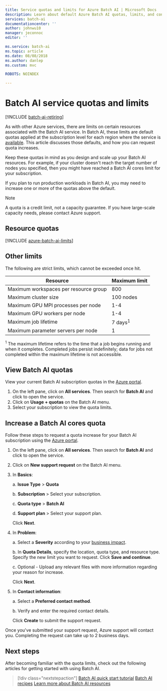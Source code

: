 ```yaml
---
title: Service quotas and limits for Azure Batch AI | Microsoft Docs
description: Learn about default Azure Batch AI quotas, limits, and constraints, and how to request quota increases
services: batch-ai
documentationcenter: ''
author: johnwu10
manager: jeconnoc
editor: ''

ms.service: batch-ai
ms.topic: article
ms.date: 08/08/2018
ms.author: danlep
ms.custom: mvc

ROBOTS: NOINDEX

---
```

# Batch AI service quotas and limits

[!INCLUDE [batch-ai-retiring](../../includes/batch-ai-retiring.md)]

As with other Azure services, there are limits on certain resources associated with the Batch AI service. In Batch AI, these limits are default quotas applied at the subscription level for each region where the service is [available](https://azure.microsoft.com/global-infrastructure/services/). This article discusses those defaults, and how you can request quota increases.

Keep these quotas in mind as you design and scale up your Batch AI resources. For example, if your cluster doesn't reach the target number of nodes you specified, then you might have reached a Batch AI cores limit for your subscription.

If you plan to run production workloads in Batch AI, you may need to increase one or more of the quotas above the default.

> [!NOTE]
> A quota is a credit limit, not a capacity guarantee. If you have large-scale capacity needs, please contact Azure support.
> 
> 

## Resource quotas

[!INCLUDE [azure-batch-ai-limits](../../includes/azure-batch-ai-limits.md)]

## Other limits

The following are strict limits, which cannot be exceeded once hit.

| **Resource** | **Maximum limit** |
| --- | --- |
| Maximum workspaces per resource group | 800 |
| Maximum cluster size | 100 nodes |
| Maximum GPU MPI processes per node | 1-4 |
| Maximum GPU workers per node | 1-4 |
| Maximum job lifetime | 7 days<sup>1</sup> |
| Maximum parameter servers per node | 1 |

<sup>1</sup> The maximum lifetime refers to the time that a job begins running and when it completes. Completed jobs persist indefinitely; data for jobs not completed within the maximum lifetime is not accessible.

## View Batch AI quotas

View your current Batch AI subscription quotas in the [Azure portal][portal].

1. On the left pane, click on **All services**. Then search for **Batch AI** and click to open the service.
2. Click on **Usage + quotas** on the Batch AI menu.
3. Select your subscription to view the quota limits.

## Increase a Batch AI cores quota

Follow these steps to request a quota increase for your Batch AI subscription using the [Azure portal][portal]. 

1. On the left pane, click on **All services**. Then search for **Batch AI** and click to open the service.
2. Click on **New support request** on the Batch AI menu.
3. In **Basics**:
   
    a. **Issue Type** > **Quota**
   
    b. **Subscription** > Select your subscription.
   
    c. **Quota type** > **Batch AI**
   
    d. **Support plan** > Select your support plan.

    Click **Next**.
4. In **Problem**:
   
    a. Select a **Severity** according to your [business impact][support_sev].
   
    b. In **Quota Details**, specify the location, quota type, and resource type. Specify the new limit you want to request. Click **Save and continue**.

    c. Optional - Upload any relevant files with more information regarding your reason for increase.
   
    Click **Next**.
5. In **Contact information**:
   
    a. Select a **Preferred contact method**.
   
    b. Verify and enter the required contact details.
   
    Click **Create** to submit the support request.

Once you've submitted your support request, Azure support will contact you. Completing the request can take up to 2 business days.


## Next steps

After becoming familiar with the quota limits, check out the following articles for getting started with using Batch AI.

> [!div class="nextstepaction"]
> [Batch AI quick start tutorial](quickstart-tensorflow-training-cli.md)
> [Batch AI recipes](https://github.com/Azure/BatchAI/tree/master/recipes)
> [Learn more about Batch AI resources](resource-concepts.md)

[portal]: https://portal.azure.com
[support_sev]: http://aka.ms/supportseverity